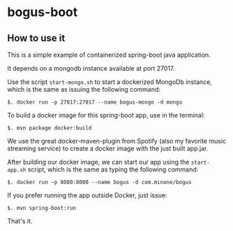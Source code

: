 # bogus-boot

## How to use it
This is a simple example of containerized spring-boot java application.

It depends on a mongodb instance available at port 27017.

Use the script ```start-mongo.sh``` to start a dockerized MongoDb instance, which is the
same as issuing the following command:

```
$. docker run -p 27017:27017 --name bogus-mongo -d mongo
```

To build a docker image for this spring-boot app, use in the terminal:

```
$. mvn package docker:build
```

We use the great docker-maven-plugin from Spotify (also my favorite music streaming service) to create 
a docker image with the just built app.jar.

After building our docker image, we can start our app using the ```start-app.sh``` script,
which is the same as typing the following command:

```
$. docker run -p 8080:8080 --name bogus -d com.minone/bogus
```

If you prefer running the app outside Docker, just issue:

```
$. mvn spring-boot:run
```
That's it.
